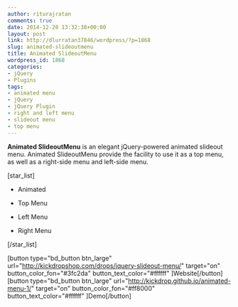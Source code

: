```yaml
---
author: riturajratan
comments: true
date: 2014-12-20 13:32:38+00:00
layout: post
link: http://dlurratan37846/wordpress/?p=1868
slug: animated-slideoutmenu
title: Animated SlideoutMenu
wordpress_id: 1868
categories:
- jQuery
- Plugins
tags:
- animated menu
- jQuery
- jQuery Plugin
- right and left menu
- slideout menu
- top menu
---
```


**Animated SlideoutMenu** is an elegant jQuery-powered animated slideout menu. Animated SlideoutMenu provide the facility to use it as a top menu, as well as a right-side menu and left-side menu.

[star_list]



	
  * Animated

	
  * Top Menu

	
  * Left Menu

	
  * Right Menu


[/star_list]

[button type="bd_button btn_large" url="http://kickdropshop.com/drops/jquery-slideout-menu/" target="on" button_color_fon="#3fc2da" button_text_color="#ffffff" ]Website[/button] [button type="bd_button btn_large" url="http://kickdrop.github.io/animated-menu-1/" target="on" button_color_fon="#ff8000" button_text_color="#ffffff" ]Demo[/button]
